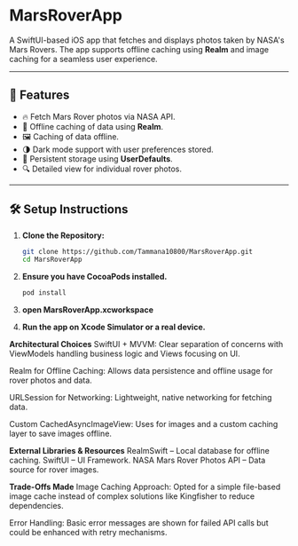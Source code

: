 # MarsRoverApp

A SwiftUI-based iOS app that fetches and displays photos taken by NASA's Mars Rovers. The app supports offline caching using **Realm** and image caching for a seamless user experience.

---

## 📸 Features

- 🔥 Fetch Mars Rover photos via NASA API.
- 📡 Offline caching of data using **Realm**.
- 🖼️ Caching of data offline.
- 🌗 Dark mode support with user preferences stored.
- 💾 Persistent storage using **UserDefaults**.
- 🔍 Detailed view for individual rover photos.

---

## 🛠 Setup Instructions

1. **Clone the Repository:**

   ```bash
   git clone https://github.com/Tammana10800/MarsRoverApp.git
   cd MarsRoverApp

2. **Ensure you have CocoaPods installed.**
   ```bash
   pod install

3. **open MarsRoverApp.xcworkspace**
4. **Run the app on Xcode Simulator or a real device.**

**Architectural Choices**
SwiftUI + MVVM:
Clear separation of concerns with ViewModels handling business logic and Views focusing on UI.

Realm for Offline Caching:
Allows data persistence and offline usage for rover photos and data.

URLSession for Networking:
Lightweight, native networking for fetching data.

Custom CachedAsyncImageView:
Uses for images and a custom caching layer to save images offline.

**External Libraries & Resources**
RealmSwift – Local database for offline caching.
SwiftUI – UI Framework.
NASA Mars Rover Photos API – Data source for rover images.

**Trade-Offs Made**
Image Caching Approach:
Opted for a simple file-based image cache instead of complex solutions like Kingfisher to reduce dependencies.

Error Handling:
Basic error messages are shown for failed API calls but could be enhanced with retry mechanisms.

